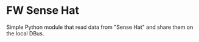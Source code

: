 # FW Sense Hat

Simple Python module that read data from "Sense Hat" and share them on
the local DBus.